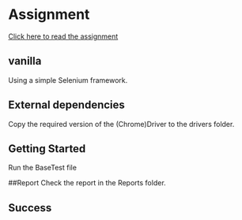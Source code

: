 # Assignment

[Click here to read the assignment](./docs/assignment.md)

## vanilla

Using a simple Selenium framework.


## External dependencies

Copy the required version of the (Chrome)Driver to the drivers folder.

## Getting Started

Run the BaseTest file

##Report
Check the report in the Reports folder.

## Success